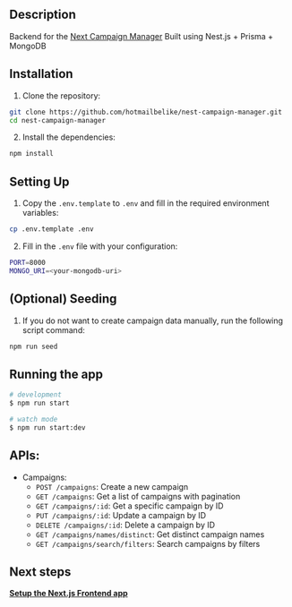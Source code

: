 ## Description

Backend for the [Next Campaign Manager](https://github.com/hotmailbelike/next-campaign-manager)
Built using Nest.js + Prisma + MongoDB

## Installation

1. Clone the repository:
```bash
git clone https://github.com/hotmailbelike/nest-campaign-manager.git
cd nest-campaign-manager
```

2. Install the dependencies:
```bash
npm install
```

## Setting Up
1. Copy the `.env.template` to `.env` and fill in the required environment variables:
```bash
cp .env.template .env
```
2. Fill in the `.env` file with your configuration:
```bash
PORT=8000
MONGO_URI=<your-mongodb-uri>
```

## (Optional) Seeding
1. If you do not want to create campaign data manually, run the following script command:
```bash
npm run seed
```


## Running the app

```bash
# development
$ npm run start

# watch mode
$ npm run start:dev
```

## APIs:

- Campaigns:
  - `POST /campaigns`: Create a new campaign
  - `GET /campaigns`: Get a list of campaigns with pagination
  - `GET /campaigns/:id`: Get a specific campaign by ID
  - `PUT /campaigns/:id`: Update a campaign by ID
  - `DELETE /campaigns/:id`: Delete a campaign by ID
  - `GET /campaigns/names/distinct`: Get distinct campaign names
  - `GET /campaigns/search/filters`: Search campaigns by filters

## Next steps
**[Setup the Next.js Frontend app](https://github.com/hotmailbelike/next-campaign-manager)**

